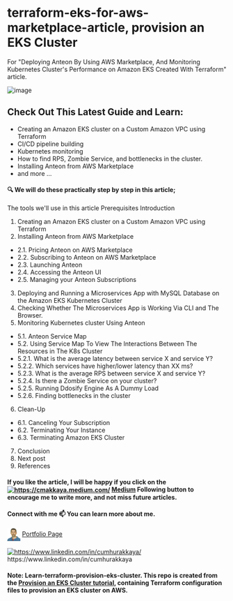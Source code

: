 # terraform-eks-for-aws-marketplace-article, provision an EKS Cluster
For "Deploying Anteon By Using AWS Marketplace, And Monitoring Kubernetes Cluster's Performance on Amazon EKS Created With Terraform" article.

![image](https://github.com/cmakkaya/terraform-eks-for-aws-marketplace-article/assets/110052470/5b6ae355-4f80-47ae-8d15-86f599e6f64d)

## Check Out This Latest Guide and Learn:
- Creating an Amazon EKS cluster on a Custom Amazon VPC using Terraform
- CI/CD pipeline building
- Kubernetes monitoring
- How to find RPS, Zombie Service, and bottlenecks in the cluster.
- Installing Anteon from AWS Marketplace
- and more ...

#### 🔍 We will do these practically step by step in this article;

The tools we'll use in this article
Prerequisites
Introduction
1. Creating an Amazon EKS cluster on a Custom Amazon VPC using Terraform
2. Installing Anteon from AWS Marketplace
* 2.1. Pricing Anteon on AWS Marketplace
* 2.2. Subscribing to Anteon on AWS Marketplace
* 2.3. Launching Anteon
* 2.4. Accessing the Anteon UI
* 2.5. Managing your Anteon Subscriptions
3. Deploying and Running a Microservices App with MySQL Database on the Amazon EKS Kubernetes Cluster
4. Checking Whether The Microservices App is Working Via CLI and The Browser.
5. Monitoring Kubernetes cluster Using Anteon
* 5.1. Anteon Service Map
* 5.2. Using Service Map To View The Interactions Between The Resources in The K8s Cluster
* 5.2.1. What is the average latency between service X and service Y?
* 5.2.2. Which services have higher/lower latency than XX ms?
* 5.2.3. What is the average RPS between service X and service Y?
* 5.2.4.  Is there a Zombie Service on your cluster?
* 5.2.5. Running Ddosify Engine As A Dummy Load 
* 5.2.6. Finding bottlenecks in the cluster
6. Clean-Up
* 6.1. Canceling Your Subscription
* 6.2. Terminating Your Instance
* 6.3. Terminating Amazon EKS Cluster
7. Conclusion
8. Next post
9. References


#### If you like the article, I will be happy if you click on the  <a href="https://cmakkaya.medium.com/" target="blank"><img align="center" src="https://upload.vectorlogo.zone/logos/medium/images/43c41ba8-9de2-453d-92dc-500dab4e316a.svg" alt="https://cmakkaya.medium.com/" height="45" width="35" /></a> [Medium](https://cmakkaya.medium.com/) Following button to encourage me to write more, and not miss future articles.

#### Connect with me 📫 You can learn more about me. 
<a href="https://cumhur.akkaya.link/" target="blank"><img align="center" src="https://github.com/cmakkaya/cmakkaya/blob/main/pictures/person.jpg" height="30" width="30" /></a> [Portfolio Page](https://cumhur.akkaya.link/)

<p align="left">
<a href="https://www.linkedin.com/in/cumhurakkaya/" target="LinkedIn"><img align="center" src="https://www.vectorlogo.zone/logos/linkedin/linkedin-icon.svg"alt="https://www.linkedin.com/in/cumhurakkaya/" height="30" width="30" /></a> https://www.linkedin.com/in/cumhurakkaya 

#### Note: Learn-terraform-provision-eks-cluster. This repo is created from the [Provision an EKS Cluster tutorial](https://developer.hashicorp.com/terraform/tutorials/kubernetes/eks), containing Terraform configuration files to provision an EKS cluster on AWS. 
